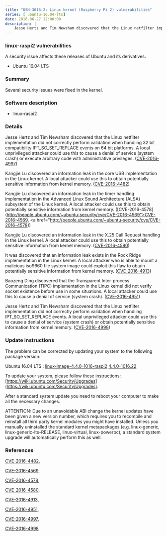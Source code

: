 ```yaml
---
title: "USN-3016-2: Linux kernel (Raspberry Pi 2) vulnerabilities"
series: [ ubuntu-16.04-lts]
date: 2016-06-27 12:00:00
description: |
    Jesse Hertz and Tim Newsham discovered that the Linux netfilter implementation did not correctly perform validation when handling 32 bit compatibility IPT_SO_SET_REPLACE events on 64 bit platforms. A local unprivileged attacker could use this to cause a denial of service (system crash) or execute arbitrary code with administrative privileges. ([CVE-2016-4997](http://people.ubuntu.com/~ubuntu-security/cve/CVE-2016-4997))
--- 
```

 
### linux-raspi2 vulnerabilities

A security issue affects these releases of Ubuntu and its derivatives:

* Ubuntu 16.04 LTS

### Summary

Several security issues were fixed in the kernel. 

### Software description

* linux-raspi2 

### Details

Jesse Hertz and Tim Newsham discovered that the Linux netfilter implementation did not correctly perform validation when handling 32 bit compatibility IPT_SO_SET_REPLACE events on 64 bit platforms. A local unprivileged attacker could use this to cause a denial of service (system crash) or execute arbitrary code with administrative privileges. ([CVE-2016-4997](http://people.ubuntu.com/~ubuntu-security/cve/CVE-2016-4997))

Kangjie Lu discovered an information leak in the core USB implementation in the Linux kernel. A local attacker could use this to obtain potentially sensitive information from kernel memory. ([CVE-2016-4482](http://people.ubuntu.com/~ubuntu-security/cve/CVE-2016-4482))

Kangjie Lu discovered an information leak in the timer handling implementation in the Advanced Linux Sound Architecture (ALSA) subsystem of the Linux kernel. A local attacker could use this to obtain potentially sensitive information from kernel memory. ([CVE-2016-4578](http://people.ubuntu.com/~ubuntu-security/cve/CVE-2016-4569">CVE-2016-4569</a>, <a href="http://people.ubuntu.com/~ubuntu-security/cve/CVE-2016-4578))

Kangjie Lu discovered an information leak in the X.25 Call Request handling in the Linux kernel. A local attacker could use this to obtain potentially sensitive information from kernel memory. ([CVE-2016-4580](http://people.ubuntu.com/~ubuntu-security/cve/CVE-2016-4580))

It was discovered that an information leak exists in the Rock Ridge implementation in the Linux kernel. A local attacker who is able to mount a malicious iso9660 file system image could exploit this flaw to obtain potentially sensitive information from kernel memory. ([CVE-2016-4913](http://people.ubuntu.com/~ubuntu-security/cve/CVE-2016-4913))

Baozeng Ding discovered that the Transparent Inter-process Communication (TIPC) implementation in the Linux kernel did not verify socket existence before use in some situations. A local attacker could use this to cause a denial of service (system crash). ([CVE-2016-4951](http://people.ubuntu.com/~ubuntu-security/cve/CVE-2016-4951))

Jesse Hertz and Tim Newsham discovered that the Linux netfilter implementation did not correctly perform validation when handling IPT_SO_SET_REPLACE events. A local unprivileged attacker could use this to cause a denial of service (system crash) or obtain potentially sensitive information from kernel memory. ([CVE-2016-4998](http://people.ubuntu.com/~ubuntu-security/cve/CVE-2016-4998)) 

### Update instructions

The problem can be corrected by updating your system to the following package version:

Ubuntu 16.04 LTS
 : [linux-image-4.4.0-1016-raspi2](https://launchpad.net/ubuntu/+source/linux-raspi2) <span> [4.4.0-1016.22](https://launchpad.net/ubuntu/+source/linux-raspi2/4.4.0-1016.22) </span> 

To update your system, please follow these instructions: [https://wiki.ubuntu.com/Security/Upgrades](https://wiki.ubuntu.com/Security/Upgrades).

After a standard system update you need to reboot your computer to make all the necessary changes.

ATTENTION: Due to an unavoidable ABI change the kernel updates have been given a new version number, which requires you to recompile and reinstall all third party kernel modules you might have installed. Unless you manually uninstalled the standard kernel metapackages (e.g. linux-generic, linux-generic-lts-RELEASE, linux-virtual, linux-powerpc), a standard system upgrade will automatically perform this as well. 

### References

 [CVE-2016-4482](http://people.ubuntu.com/~ubuntu-security/cve/CVE-2016-4482), 

 [CVE-2016-4569](http://people.ubuntu.com/~ubuntu-security/cve/CVE-2016-4569), 

 [CVE-2016-4578](http://people.ubuntu.com/~ubuntu-security/cve/CVE-2016-4578), 

 [CVE-2016-4580](http://people.ubuntu.com/~ubuntu-security/cve/CVE-2016-4580), 

 [CVE-2016-4913](http://people.ubuntu.com/~ubuntu-security/cve/CVE-2016-4913), 

 [CVE-2016-4951](http://people.ubuntu.com/~ubuntu-security/cve/CVE-2016-4951), 

 [CVE-2016-4997](http://people.ubuntu.com/~ubuntu-security/cve/CVE-2016-4997), 

 [CVE-2016-4998](http://people.ubuntu.com/~ubuntu-security/cve/CVE-2016-4998)
 
